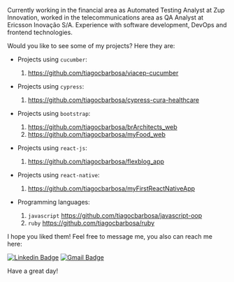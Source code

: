Currently working in the financial area as Automated Testing Analyst at Zup Innovation, worked in the telecommunications area as QA Analyst at Ericsson Inovação S/A. Experience with software development, DevOps and frontend technologies.

Would you like to see some of my projects? Here they are:

- Projects using `cucumber`:
  1. https://github.com/tiagocbarbosa/viacep-cucumber

- Projects using `cypress`:
  1. https://github.com/tiagocbarbosa/cypress-cura-healthcare

- Projects using `bootstrap`:
  1. https://github.com/tiagocbarbosa/brArchitects_web
  1. https://github.com/tiagocbarbosa/myFood_web

- Projects using `react-js`:
  1. https://github.com/tiagocbarbosa/flexblog_app

- Projects using `react-native`:
  1. https://github.com/tiagocbarbosa/myFirstReactNativeApp

- Programming languages:
  1. `javascript` https://github.com/tiagocbarbosa/javascript-oop
  2. `ruby` https://github.com/tiagocbarbosa/ruby

I hope you liked them! Feel free to message me, you also can reach me here:

[![Linkedin Badge](https://img.shields.io/badge/-LinkedIn-blue?style=flat-square&logo=Linkedin&logoColor=white&link=https://www.linkedin.com/in/tiagocastrobarbosa/)](https://www.linkedin.com/in/tiagocastrobarbosa/)
[![Gmail Badge](https://img.shields.io/badge/-Gmail-c14438?style=flat-square&logo=Gmail&logoColor=white&link=mailto:tiagocastrobarbosa@gmail.com)](mailto:tiagocastrobarbosa@gmail.com)

Have a great day!

<!--
**tiagocbarbosa/tiagocbarbosa** is a ✨ _special_ ✨ repository because its `README.md` (this file) appears on your GitHub profile.

Here are some ideas to get you started:

- 🔭 I’m currently working on ...
- 🌱 I’m currently learning ...
- 👯 I’m looking to collaborate on ...
- 🤔 I’m looking for help with ...
- 💬 Ask me about ...
- 📫 How to reach me: ...
- 😄 Pronouns: ...
- ⚡ Fun fact: ...
-->
